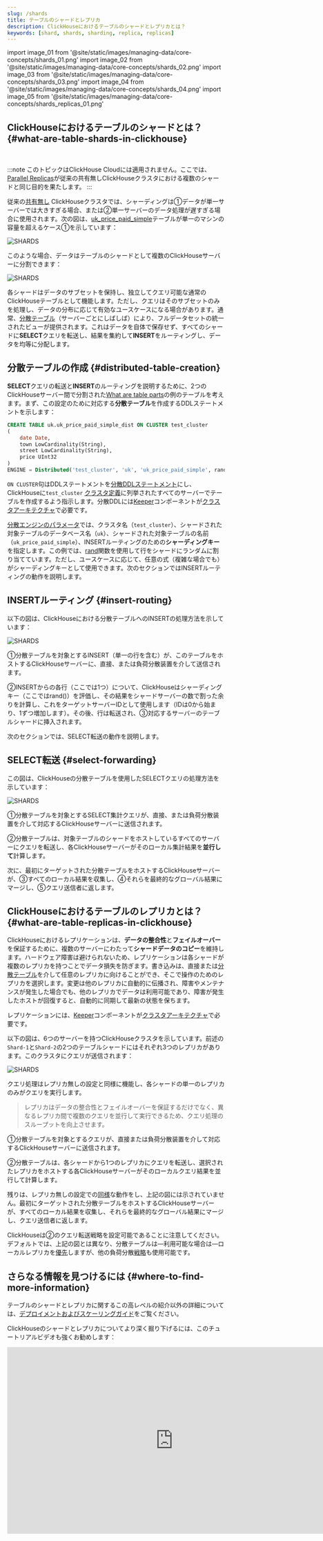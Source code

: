 ```yaml
---
slug: /shards
title: テーブルのシャードとレプリカ
description: ClickHouseにおけるテーブルのシャードとレプリカとは？
keywords: [shard, shards, sharding, replica, replicas]
---
```


import image_01 from '@site/static/images/managing-data/core-concepts/shards_01.png'
import image_02 from '@site/static/images/managing-data/core-concepts/shards_02.png'
import image_03 from '@site/static/images/managing-data/core-concepts/shards_03.png'
import image_04 from '@site/static/images/managing-data/core-concepts/shards_04.png'
import image_05 from '@site/static/images/managing-data/core-concepts/shards_replicas_01.png'

## ClickHouseにおけるテーブルのシャードとは？ {#what-are-table-shards-in-clickhouse}
<br/>

:::note
このトピックはClickHouse Cloudには適用されません。ここでは、[Parallel Replicas](/docs/deployment-guides/parallel-replicas)が従来の共有無しClickHouseクラスタにおける複数のシャードと同じ目的を果たします。
:::

従来の[共有無し](https://en.wikipedia.org/wiki/Shared-nothing_architecture) ClickHouseクラスタでは、シャーディングは①データが単一サーバーでは大きすぎる場合、または②単一サーバーのデータ処理が遅すぎる場合に使用されます。次の図は、[uk_price_paid_simple](/parts)テーブルが単一のマシンの容量を超えるケース①を示しています：

<img src={image_01} alt='SHARDS' class='image' />
<br/>

このような場合、データはテーブルのシャードとして複数のClickHouseサーバーに分割できます：

<img src={image_02} alt='SHARDS' class='image' />
<br/>

各シャードはデータのサブセットを保持し、独立してクエリ可能な通常のClickHouseテーブルとして機能します。ただし、クエリはそのサブセットのみを処理し、データの分布に応じて有効なユースケースになる場合があります。通常、[分散テーブル](/docs/engines/table-engines/special/distributed)（サーバーごとにしばしば）により、フルデータセットの統一されたビューが提供されます。これはデータを自体で保存せず、すべてのシャードに**SELECT**クエリを転送し、結果を集約して**INSERT**をルーティングし、データを均等に分配します。

## 分散テーブルの作成 {#distributed-table-creation}

**SELECT**クエリの転送と**INSERT**のルーティングを説明するために、2つのClickHouseサーバー間で分割された[What are table parts](/parts)の例のテーブルを考えます。まず、この設定のために対応する**分散テーブル**を作成するDDLステートメントを示します：

```sql
CREATE TABLE uk.uk_price_paid_simple_dist ON CLUSTER test_cluster
(
    date Date,
    town LowCardinality(String),
    street LowCardinality(String),
    price UInt32
)
ENGINE = Distributed('test_cluster', 'uk', 'uk_price_paid_simple', rand())
```

`ON CLUSTER`句はDDLステートメントを[分散DDLステートメント](/docs/sql-reference/distributed-ddl)にし、ClickHouseに`test_cluster` [クラスタ定義](/docs/architecture/horizontal-scaling#replication-and-sharding-configuration)に列挙されたすべてのサーバーでテーブルを作成するよう指示します。分散DDLには[Keeper](https://clickhouse.com/clickhouse/keeper)コンポーネントが[クラスタアーキテクチャ](/docs/architecture/horizontal-scaling#architecture-diagram)で必要です。

[分散エンジンのパラメータ](/docs/engines/table-engines/special/distributed#distributed-parameters)では、クラスタ名（`test_cluster`）、シャードされた対象テーブルのデータベース名（`uk`）、シャードされた対象テーブルの名前（`uk_price_paid_simple`）、INSERTルーティングのための**シャーディングキー**を指定します。この例では、[rand](/sql-reference/functions/random-functions#rand)関数を使用して行をシャードにランダムに割り当てています。ただし、ユースケースに応じて、任意の式（複雑な場合でも）がシャーディングキーとして使用できます。次のセクションではINSERTルーティングの動作を説明します。

## INSERTルーティング {#insert-routing}

以下の図は、ClickHouseにおける分散テーブルへのINSERTの処理方法を示しています：

<img src={image_03} alt='SHARDS' class='image' />
<br/>

①分散テーブルを対象とするINSERT（単一の行を含む）が、このテーブルをホストするClickHouseサーバーに、直接、または負荷分散装置を介して送信されます。

②INSERTからの各行（ここでは1つ）について、ClickHouseはシャーディングキー（ここではrand()）を評価し、その結果をシャードサーバーの数で割った余りを計算し、これをターゲットサーバーIDとして使用します（IDは0から始まり、1ずつ増加します）。その後、行は転送され、③対応するサーバーのテーブルシャードに挿入されます。

次のセクションでは、SELECT転送の動作を説明します。

## SELECT転送 {#select-forwarding}

この図は、ClickHouseの分散テーブルを使用したSELECTクエリの処理方法を示しています：

<img src={image_04} alt='SHARDS' class='image' />
<br/>

①分散テーブルを対象とするSELECT集計クエリが、直接、または負荷分散装置を介して対応するClickHouseサーバーに送信されます。

②分散テーブルは、対象テーブルのシャードをホストしているすべてのサーバーにクエリを転送し、各ClickHouseサーバーがそのローカル集計結果を**並行して**計算します。

次に、最初にターゲットされた分散テーブルをホストするClickHouseサーバーが、③すべてのローカル結果を収集し、④それらを最終的なグローバル結果にマージし、⑤クエリ送信者に返します。

## ClickHouseにおけるテーブルのレプリカとは？ {#what-are-table-replicas-in-clickhouse}

ClickHouseにおけるレプリケーションは、**データの整合性**と**フェイルオーバー**を保証するために、複数のサーバーにわたって**シャードデータのコピー**を維持します。ハードウェア障害は避けられないため、レプリケーションは各シャードが複数のレプリカを持つことでデータ損失を防ぎます。書き込みは、直接または[分散テーブル](#distributed-table-creation)を介して任意のレプリカに向けることができ、そこで操作のためのレプリカを選択します。変更は他のレプリカに自動的に伝播され、障害やメンテナンスが発生した場合でも、他のレプリカでデータは利用可能であり、障害が発生したホストが回復すると、自動的に同期して最新の状態を保ちます。

レプリケーションには、[Keeper](https://clickhouse.com/clickhouse/keeper)コンポーネントが[クラスタアーキテクチャ](/docs/architecture/horizontal-scaling#architecture-diagram)で必要です。

以下の図は、6つのサーバーを持つClickHouseクラスタを示しています。前述の`Shard-1`と`Shard-2`の2つのテーブルシャードにはそれぞれ3つのレプリカがあります。このクラスタにクエリが送信されます：

<img src={image_05} alt='SHARDS' class='image' />
<br/>

クエリ処理はレプリカ無しの設定と同様に機能し、各シャードの単一のレプリカのみがクエリを実行します。

> レプリカはデータの整合性とフェイルオーバーを保証するだけでなく、異なるレプリカ間で複数のクエリを並行して実行できるため、クエリ処理のスループットを向上させます。

①分散テーブルを対象とするクエリが、直接または負荷分散装置を介して対応するClickHouseサーバーに送信されます。

②分散テーブルは、各シャードから1つのレプリカにクエリを転送し、選択されたレプリカをホストする各ClickHouseサーバーがそのローカルクエリ結果を並行して計算します。

残りは、レプリカ無しの設定での[同様](#select-forwarding)な動作をし、上記の図には示されていません。最初にターゲットされた分散テーブルをホストするClickHouseサーバーが、すべてのローカル結果を収集し、それらを最終的なグローバル結果にマージし、クエリ送信者に返します。

ClickHouseは②のクエリ転送戦略を設定可能であることに注意してください。デフォルトでは、上記の図とは異なり、分散テーブルは—利用可能な場合は—ローカルレプリカを[優先](/docs/operations/settings/settings#prefer_localhost_replica)しますが、他の負荷分散[戦略](/docs/operations/settings/settings#load_balancing)も使用可能です。

## さらなる情報を見つけるには {#where-to-find-more-information}

テーブルのシャードとレプリカに関するこの高レベルの紹介以外の詳細については、[デプロイメントおよびスケーリングガイド](/docs/architecture/horizontal-scaling)をご覧ください。

ClickHouseのシャードとレプリカについてより深く掘り下げるには、このチュートリアルビデオも強くお勧めします：

<iframe width="768" height="432" src="https://www.youtube.com/embed/vBjCJtw_Ei0?si=WqopTrnti6usCMRs" title="YouTube video player" frameborder="0" allow="accelerometer; autoplay; clipboard-write; encrypted-media; gyroscope; picture-in-picture; web-share" referrerpolicy="strict-origin-when-cross-origin" allowfullscreen></iframe>
